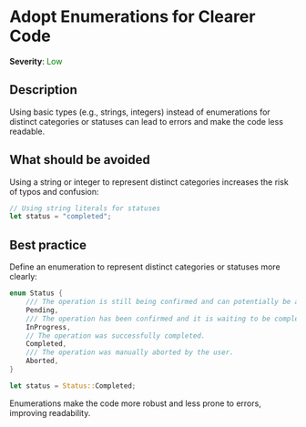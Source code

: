 # Adopt Enumerations for Clearer Code

**Severity**: <span style="color:green;">Low</span>

## Description

Using basic types (e.g., strings, integers) instead of enumerations for distinct categories or statuses can lead to
errors and make the code less readable.

## What should be avoided

Using a string or integer to represent distinct categories increases the risk of typos and confusion:

```rust
// Using string literals for statuses
let status = "completed";
```

## Best practice

Define an enumeration to represent distinct categories or statuses more clearly:

```rust
enum Status {
    /// The operation is still being confirmed and can potentially be aborted.
    Pending,
    /// The operation has been confirmed and it is waiting to be completed.
    InProgress,
    // The operation was successfully completed.
    Completed,
    /// The operation was manually aborted by the user.
    Aborted,
}

let status = Status::Completed;
```

Enumerations make the code more robust and less prone to errors, improving readability.
